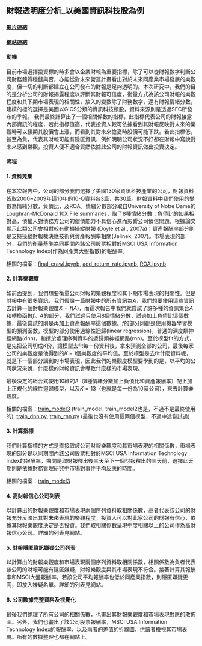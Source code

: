 ##  財報透明度分析_以美國資訊科技股為例

#### [影片連結](https://youtu.be/y6VuOGmDTG0)

#### [網站連結](https://hackmd.io/Fd5kzJiEQKKenUZw_GKUeQ?view)
#### 動機

目前市場選擇投資標的時多會以企業財報為重要指標，除了可以從財報數字判斷公司財務體質穩健與否，亦能從對未來營運計畫看出對於未來同產業市場發展的樂觀度，但一切的判斷都建立在公司發布的財報是足夠透明的。本次研究中，我們的目的是分析公司的財報揭露程度以評斷其財報可信度，衡量方式為該公司財報的樂觀程度和其下期市場表現的相關性，放入的變數除了財務數字，還有財報情緒分數，建模的標的選擇是美國以GICS分類的資訊科技類股，資料來源則是透過SEC所發布的季報。
我們最終計算出了一個相關係數的指標，此指標代表公司的財報接露內部資訊的程度，若此指標值高，代表投資人較可依據看到其財報反映對未來的樂觀時可以預期其股價會上漲，而看到其對未來擔憂時股價可能下跌。若此指標低，甚至為負，代表其財報可能有隱匿資訊，例如明明公司狀況不好卻在財報中寫說對未來感到樂觀，投資人便不適合貿然依據此公司的財報資訊做出投資決定。

#### 流程

#### 1. 資料蒐集

在本次報告中，公司的部分我們選擇了美國130家資訊科技產業的公司，財報資料皆取2000~2009年這10年的10-Q資料各3篇，共30篇。財報資料中我們使用的變數為情緒分數，負債比，及ROA。情緒分數部分取自University of Notre Dame的Loughran-McDonald 10X File summaries，取了8種情緒分數；負債比的如果相對高，債權人對債務方公司的償債能力不具信心進而影響公司債信問題，根據論文顯示此類公司會相對較有動機操縱財報 (Doyle et al., 2007a)；資產報酬率部分則是支持操縱財報裁決應技術與資產報酬率相關(Jelinek, 2007)。市場表現的部分，我們的衡量基準為同期間內該公司股票相對於MSCI USA Information Technology Index(作為同產業大盤指數)的報酬率。

相關的檔案：[final_crawl.ipynb](https://github.com/howard41436/FINTECH/blob/master/final/final_crawl.ipynb), [add_return_rate.ipynb](https://github.com/howard41436/FINTECH/blob/master/final/add_return_rate.ipynb), [ROA.ipynb](https://github.com/howard41436/FINTECH/blob/master/final/ROA.ipynb)

#### 2. 計算樂觀度

如前面提到，我們想要衡量公司財報的樂觀程度和其下期市場表現的相關性。但是財報中有很多資訊，我們假設一篇財報中的所有資訊為$A$，我們想要使用這些資訊去計算一個財報樂觀度$X=f(A)$，而這次報告中我們就嘗試了許多種的資訊集合$A$和轉換函數$f$。$A$的部分，我們試過只使用8個情緒分數，試過加上負債比這個數據，最後嘗試的則是再加上資產報酬率這個數據。$f$的部分則都是使用機器學習模型的預測函數，模型的部分使用過線性迴歸(linear regression)，普通的深度類神經網路(dnn)，和擅於處理序列資料的遞歸類神經網路(rnn)。至於模型fit的方式，是先把公司切成$K$份，讓模型去fit每一份資料後，拿來預測全部的公司，最後每家公司的樂觀度是他得到的$K-1$個樂觀度的平均值。至於模型是去fit什麼資料呢，就是下一個部分講到的市場表現，因此我們的樂觀度模型要學到的是，以平均的公司狀況來說，什麼樣的財報資訊會導致什麼樣的市場表現。

最後決定的組合式使用10維的$A$（8種情緒分數加上負債比和資產報酬率）配上加上正規化的線性迴歸模型，以及$K=13$（也就是每一份為10家公司），來去計算樂觀度。

相關的檔案：[train_model3](https://github.com/howard41436/FINTECH/blob/master/final/train_model3.ipynb) (train_model, train_model2也是，不過不是最終使用的), [train_dnn.py](https://github.com/howard41436/FINTECH/blob/master/final/train_dnn.py), [train_rnn.py](https://github.com/howard41436/FINTECH/blob/master/final/train_rnn.py) (最後也沒有使用這兩個模型，不過中途嘗試過)

#### 3. 計算指標

我們計算指標的方式是直接取該公司財報樂觀度和其市場表現的相關係數，市場表現的部分是以同期間內該公司股票相對於MSCI USA Information Technology Index的報酬率，期間是取財報釋出後三天至下一個財報釋出的三天前，選擇此天期則是依據財務管理研究中市場對事件平均反應的時間。

相關的檔案：[train_model3](https://github.com/howard41436/FINTECH/blob/master/final/train_model3.ipynb) 

#### 4. 高財報信心公司列表

以計算出的財報樂觀度和市場表現兩個序列資料取相關係數，高者代表該公司的財報充分反映出其對未來表現的樂觀程度，投資人可以對此家公司的財報有信心，依據其財報樂觀度決定是否投資。我們取相關係數呈現中度相關以上的公司作為高財報信心公司。詳細的列表見網站。

#### 5. 財報隱匿資訊嫌疑公司列表

以計算出的財報樂觀度和市場表現兩個序列資料取相關係數，相關係數為負者代表該公司的財報可能有隱匿嫌疑，財報樂觀度與其市場表現不符合。接著計算其報酬率和MSCI大盤報酬率，若該公司平均報酬率也低於同產業指數，則隱匿嫌疑更高，即放入嫌疑名單。詳細的列表見網站。

#### 6. 公司數據完整資料及視覺化

最後我們整理了所有公司的相關係數，也畫出其財報樂觀度和市場表現對應的散佈圖。另外，我們也畫出了該公司股票報酬率，MSCI USA Information Technology Index的報酬率，以及兩者的差值的折線圖，供讀者檢視其市場表現。所有的數據整理也都在網站上。
